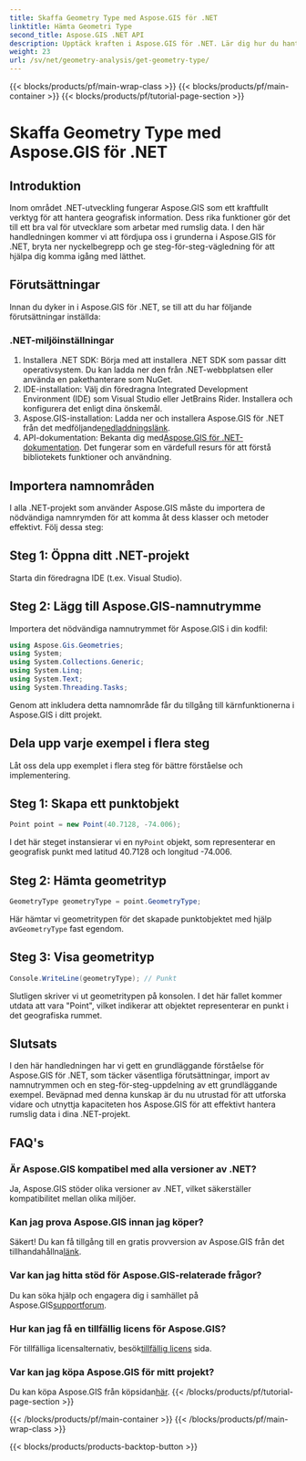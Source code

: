 ```yaml
---
title: Skaffa Geometry Type med Aspose.GIS för .NET
linktitle: Hämta Geometri Type
second_title: Aspose.GIS .NET API
description: Upptäck kraften i Aspose.GIS för .NET. Lär dig hur du hanterar rumslig data effektivt i dina .NET-projekt med den här omfattande handledningen.
weight: 23
url: /sv/net/geometry-analysis/get-geometry-type/
---
```


{{< blocks/products/pf/main-wrap-class >}}
{{< blocks/products/pf/main-container >}}
{{< blocks/products/pf/tutorial-page-section >}}

# Skaffa Geometry Type med Aspose.GIS för .NET

## Introduktion
Inom området .NET-utveckling fungerar Aspose.GIS som ett kraftfullt verktyg för att hantera geografisk information. Dess rika funktioner gör det till ett bra val för utvecklare som arbetar med rumslig data. I den här handledningen kommer vi att fördjupa oss i grunderna i Aspose.GIS för .NET, bryta ner nyckelbegrepp och ge steg-för-steg-vägledning för att hjälpa dig komma igång med lätthet.
## Förutsättningar
Innan du dyker in i Aspose.GIS för .NET, se till att du har följande förutsättningar inställda:
### .NET-miljöinställningar
1. Installera .NET SDK: Börja med att installera .NET SDK som passar ditt operativsystem. Du kan ladda ner den från .NET-webbplatsen eller använda en pakethanterare som NuGet.
2. IDE-installation: Välj din föredragna Integrated Development Environment (IDE) som Visual Studio eller JetBrains Rider. Installera och konfigurera det enligt dina önskemål.
3.  Aspose.GIS-installation: Ladda ner och installera Aspose.GIS för .NET från det medföljande[nedladdningslänk](https://releases.aspose.com/gis/net/).
4.  API-dokumentation: Bekanta dig med[Aspose.GIS för .NET-dokumentation](https://reference.aspose.com/gis/net/). Det fungerar som en värdefull resurs för att förstå bibliotekets funktioner och användning.

## Importera namnområden
I alla .NET-projekt som använder Aspose.GIS måste du importera de nödvändiga namnrymden för att komma åt dess klasser och metoder effektivt. Följ dessa steg:
## Steg 1: Öppna ditt .NET-projekt
Starta din föredragna IDE (t.ex. Visual Studio).
## Steg 2: Lägg till Aspose.GIS-namnutrymme
Importera det nödvändiga namnutrymmet för Aspose.GIS i din kodfil:
```csharp
using Aspose.Gis.Geometries;
using System;
using System.Collections.Generic;
using System.Linq;
using System.Text;
using System.Threading.Tasks;
```
Genom att inkludera detta namnområde får du tillgång till kärnfunktionerna i Aspose.GIS i ditt projekt.
## Dela upp varje exempel i flera steg
Låt oss dela upp exemplet i flera steg för bättre förståelse och implementering.
## Steg 1: Skapa ett punktobjekt
```csharp
Point point = new Point(40.7128, -74.006);
```
 I det här steget instansierar vi en ny`Point` objekt, som representerar en geografisk punkt med latitud 40.7128 och longitud -74.006.
## Steg 2: Hämta geometrityp
```csharp
GeometryType geometryType = point.GeometryType;
```
 Här hämtar vi geometritypen för det skapade punktobjektet med hjälp av`GeometryType` fast egendom.
## Steg 3: Visa geometrityp
```csharp
Console.WriteLine(geometryType); // Punkt
```
Slutligen skriver vi ut geometritypen på konsolen. I det här fallet kommer utdata att vara "Point", vilket indikerar att objektet representerar en punkt i det geografiska rummet.

## Slutsats
I den här handledningen har vi gett en grundläggande förståelse för Aspose.GIS för .NET, som täcker väsentliga förutsättningar, import av namnutrymmen och en steg-för-steg-uppdelning av ett grundläggande exempel. Beväpnad med denna kunskap är du nu utrustad för att utforska vidare och utnyttja kapaciteten hos Aspose.GIS för att effektivt hantera rumslig data i dina .NET-projekt.
## FAQ's
### Är Aspose.GIS kompatibel med alla versioner av .NET?
Ja, Aspose.GIS stöder olika versioner av .NET, vilket säkerställer kompatibilitet mellan olika miljöer.
### Kan jag prova Aspose.GIS innan jag köper?
 Säkert! Du kan få tillgång till en gratis provversion av Aspose.GIS från det tillhandahållna[länk](https://releases.aspose.com/).
### Var kan jag hitta stöd för Aspose.GIS-relaterade frågor?
 Du kan söka hjälp och engagera dig i samhället på Aspose.GIS[supportforum](https://forum.aspose.com/c/gis/33).
### Hur kan jag få en tillfällig licens för Aspose.GIS?
 För tillfälliga licensalternativ, besök[tillfällig licens](https://purchase.aspose.com/temporary-license/) sida.
### Var kan jag köpa Aspose.GIS för mitt projekt?
 Du kan köpa Aspose.GIS från köpsidan[här](https://purchase.aspose.com/buy).
{{< /blocks/products/pf/tutorial-page-section >}}

{{< /blocks/products/pf/main-container >}}
{{< /blocks/products/pf/main-wrap-class >}}

{{< blocks/products/products-backtop-button >}}

